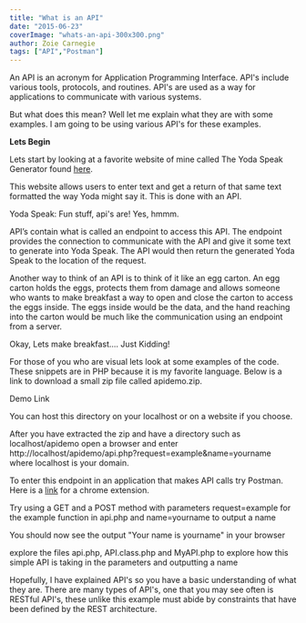 ```yaml
---
title: "What is an API"
date: "2015-06-23"
coverImage: "whats-an-api-300x300.png"
author: Zoie Carnegie
tags: ["API","Postman"]
---
```


An API is an acronym for Application Programming Interface. API's include various tools, protocols, and routines. API's are used as a way for applications to communicate with various systems.

But what does this mean? Well let me explain what they are with some examples. I am going to be using various API's for these examples.

**Lets Begin**

Lets start by looking at a favorite website of mine called The Yoda Speak Generator found [here](https://lingojam.com/EnglishtoYoda).

This website allows users to enter text and get a return of that same text formatted the way Yoda might say it. This is done with an API.

Yoda Speak: Fun stuff, api's are! Yes, hmmm.

API’s contain what is called an endpoint to access this API. The endpoint provides the connection to communicate with the API and give it some text to generate into Yoda Speak. The API would then return the generated Yoda Speak to the location of the request.

Another way to think of an API is to think of it like an egg carton. An egg carton holds the eggs, protects them from damage and allows someone who wants to make breakfast a way to open and close the carton to access the eggs inside. The eggs inside would be the data, and the hand reaching into the carton would be much like the communication using an endpoint from a server.

Okay, Lets make breakfast.... Just Kidding!

For those of you who are visual lets look at some examples of the code. These snippets are in PHP because it is my favorite language. Below is a link to download a small zip file called apidemo.zip.

Demo Link

You can host this directory on your localhost or on a website if you choose.

After you have extracted the zip and have a directory such as localhost/apidemo open a browser and enter http://localhost/apidemo/api.php?request=example&name=yourname where localhost is your domain.

To enter this endpoint in an application that makes API calls try Postman. Here is a [link](http://www.getpostman.com/) for a chrome extension.

Try using a GET and a POST method with parameters request=example for the example function in api.php and name=yourname to output a name

You should now see the output "Your name is yourname" in your browser

explore the files api.php, API.class.php and MyAPI.php to explore how this simple API is taking in the parameters and outputting a name

Hopefully, I have explained API's so you have a basic understanding of what they are. There are many types of API's, one that you may see often is RESTful API's, these unlike this example must abide by constraints that have been defined by the REST architecture.

